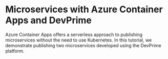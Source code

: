 # Microservices with Azure Container Apps and DevPrime 
Azure Container Apps offers a serverless approach to publishing microservices without the need to use Kubernetes. In this tutorial, we demonstrate publishing two microservices developed using the DevPrime platform.
